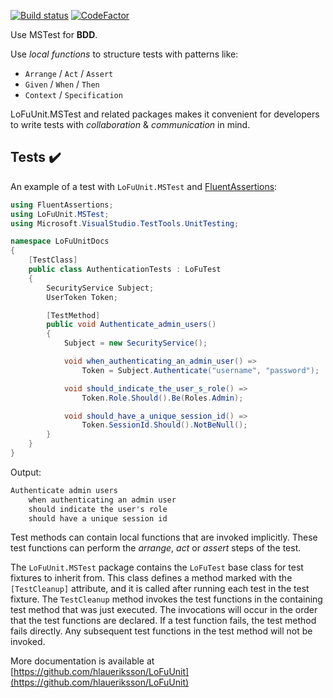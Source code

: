 [![Build status](https://ci.appveyor.com/api/projects/status/ahjxbhw42vggh0su?svg=true)](https://ci.appveyor.com/project/hlaueriksson/lofuunit)
[![CodeFactor](https://codefactor.io/repository/github/hlaueriksson/lofuunit/badge)](https://codefactor.io/repository/github/hlaueriksson/lofuunit)

Use MSTest for **BDD**.

Use _local functions_ to structure tests with patterns like:

* `Arrange` / `Act` / `Assert`
* `Given` / `When` / `Then`
* `Context` / `Specification`

LoFuUnit.MSTest and related packages makes it convenient for developers to write tests with _collaboration_ & _communication_ in mind.

## Tests ✔️

An example of a test with `LoFuUnit.MSTest` and [FluentAssertions](https://www.nuget.org/packages/FluentAssertions/):

```csharp
using FluentAssertions;
using LoFuUnit.MSTest;
using Microsoft.VisualStudio.TestTools.UnitTesting;

namespace LoFuUnitDocs
{
    [TestClass]
    public class AuthenticationTests : LoFuTest
    {
        SecurityService Subject;
        UserToken Token;

        [TestMethod]
        public void Authenticate_admin_users()
        {
            Subject = new SecurityService();

            void when_authenticating_an_admin_user() =>
                Token = Subject.Authenticate("username", "password");

            void should_indicate_the_user_s_role() =>
                Token.Role.Should().Be(Roles.Admin);

            void should_have_a_unique_session_id() =>
                Token.SessionId.Should().NotBeNull();
        }
    }
}
```

Output:

```txt
Authenticate admin users
	when authenticating an admin user
	should indicate the user's role
	should have a unique session id
```

Test methods can contain local functions that are invoked implicitly. These test functions can perform the _arrange_, _act_ or _assert_ steps of the test.

The `LoFuUnit.MSTest` package contains the `LoFuTest` base class for test fixtures to inherit from.
This class defines a method marked with the `[TestCleanup]` attribute, and it is called after running each test in the test fixture.
The `TestCleanup` method invokes the test functions in the containing test method that was just executed.
The invocations will occur in the order that the test functions are declared.
If a test function fails, the test method fails directly.
Any subsequent test functions in the test method will not be invoked.

More documentation is available at [https://github.com/hlaueriksson/LoFuUnit](https://github.com/hlaueriksson/LoFuUnit)
